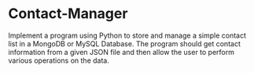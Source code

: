 # Contact-Manager
Implement a program using Python to store and manage a simple contact list in a MongoDB or MySQL Database. The program should get contact information from a given JSON file and then allow the user to perform various operations on the data.
